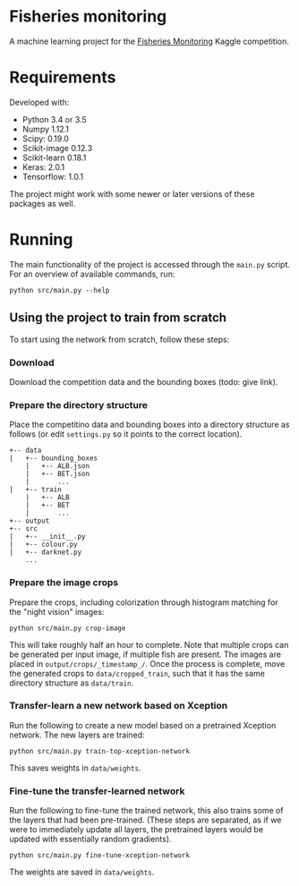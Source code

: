 # Fisheries monitoring

A machine learning project for the [Fisheries Monitoring](https://www.kaggle.com/c/the-nature-conservancy-fisheries-monitoring) Kaggle competition.

# Requirements

Developed with:

- Python 3.4 or 3.5
- Numpy 1.12.1
- Scipy: 0.19.0
- Scikit-image 0.12.3
- Scikit-learn 0.18.1 
- Keras: 2.0.1
- Tensorflow: 1.0.1

The project might work with some newer or later versions of these packages as well.

# Running

The main functionality of the project is accessed through the `main.py` script. For an overview of available commands, run:

`python src/main.py --help`

## Using the project to train from scratch

To start using the network from scratch, follow these steps:

### Download
Download the competition data and the bounding boxes (todo: give link).

### Prepare the directory structure

Place the competitino data and bounding boxes into a directory structure as follows (or edit `settings.py` so it points to the correct location).

```
+-- data
|   +-- bounding_boxes
    |   +-- ALB.json
    |   +-- BET.json
    |       ...
|   +-- train
    |   +-- ALB
    |   +-- BET
    |       ...
+-- output
+-- src
|   +-- __init__.py
|   +-- colour.py
|   +-- darknet.py
    ...
```

### Prepare the image crops
Prepare the crops, including colorization through histogram matching for the "night vision" images:

```
python src/main.py crop-image
```

This will take roughly half an hour to complete. Note that multiple crops can be generated per input image, if multiple fish are present. The images are placed in `output/crops/_timestamp_/`. Once the process is complete, move the generated crops to `data/cropped_train`, such that it has the same directory structure as `data/train`.

### Transfer-learn a new network based on Xception

Run the following to create a new model based on a pretrained Xception network. The new layers are trained:

```
python src/main.py train-top-xception-network
```

This saves weights in `data/weights`.

### Fine-tune the transfer-learned network

Run the following to fine-tune the trained network, this also trains some of the layers that had been pre-trained. (These steps are separated, as if we were to immediately update all layers, the pretrained layers would be updated with essentially random gradients).

```
python src/main.py fine-tune-xception-network
```

The weights are saved in `data/weights`.